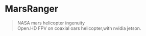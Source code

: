 # MarsRanger

> NASA mars helicopter ingenuity   
> Open.HD FPV on coaxial oars helicopter,with nvidia jetson.
